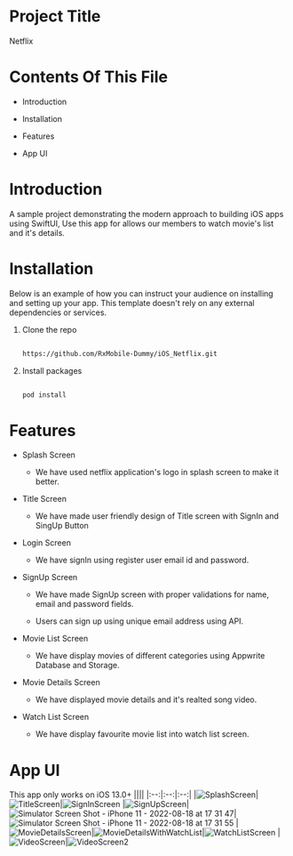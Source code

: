 # Project Title

Netflix

# Contents Of This File

* Introduction

* Installation

* Features

* App UI

# Introduction

A sample project demonstrating the modern approach to building iOS apps using SwiftUI, Use this app for allows our members to watch movie's list and it's details.

# Installation

Below is an example of how you can instruct your audience on installing and setting up your app. This template doesn't rely on any external dependencies or services.

1. Clone the repo

   ```sh

   https://github.com/RxMobile-Dummy/iOS_Netflix.git

   ```

2. Install packages

   ```sh

   pod install

   ```
   
# Features

- Splash Screen

  - We have used netflix application's logo in splash screen to make it better.

- Title Screen

  - We have made user friendly design of Title screen with SignIn and SingUp Button
 
- Login Screen

  - We have signIn using register user email id and password.

- SignUp Screen
  
  - We have made SignUp screen with proper validations for name, email and password fields.

  - Users can sign up using unique email address using API.
  
- Movie List Screen
  
  - We have display movies of different categories using Appwrite Database and Storage.
  
- Movie Details Screen
 
  - We have displayed movie details and it's realted song video.
  
- Watch List Screen
  
  - We have display favourite movie list into watch list screen.

# App UI

This app only works on iOS 13.0+
||||
|:--:|:--:|:--:|
|![SplashScreen](https://user-images.githubusercontent.com/108865294/184323912-3e03a57b-f59f-4a71-85d3-c301e03b2515.png)|![TitleScreen](https://user-images.githubusercontent.com/108865294/184323979-7b6ed450-208f-4f24-aa17-4e66cd87becc.png)|![SignInScreen](https://user-images.githubusercontent.com/108865294/184324058-b693a293-29f6-4813-a44c-76ce63f2a45c.png)
|![SignUpScreen](https://user-images.githubusercontent.com/108865294/184324162-1b3ac987-caf5-4a1a-82c4-b00d6c46f450.png)|![Simulator Screen Shot - iPhone 11 - 2022-08-18 at 17 31 47](https://user-images.githubusercontent.com/108865294/185390072-9e8964b5-61fb-4b85-87fb-8c486c24c7f8.png)|![Simulator Screen Shot - iPhone 11 - 2022-08-18 at 17 31 55](https://user-images.githubusercontent.com/108865294/185390240-be121956-6c84-4d81-b559-8d435f554fdd.png)
|![MovieDetailsScreen](https://user-images.githubusercontent.com/108865294/185850643-a4ad4028-dbc7-4ba5-9b10-b6a4eac70607.png)|![MovieDetailsWithWatchList](https://user-images.githubusercontent.com/108865294/185850692-01150008-1eaa-4dd1-add9-04d46a56d5b0.png)|![WatchListScreen](https://user-images.githubusercontent.com/108865294/185850728-a2dddd43-a6e6-4ee0-8c64-71bafbc400f0.png)
|![VideoScreen](https://user-images.githubusercontent.com/108865294/185851012-78891db8-68ac-4564-af80-728f3b9e7866.png)|![VideoScreen2](https://user-images.githubusercontent.com/108865294/185851046-25500d19-ef86-4f33-a9e0-9d30b8f5437a.png)
